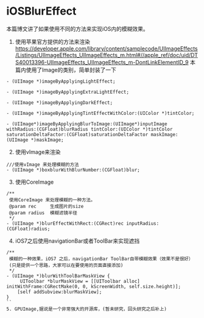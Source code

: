 # iOSBlurEffect

本篇博文讲了如果使用不同的方法来实现iOS内的模糊效果。
1. 使用苹果官方提供的方法来渲染
https://developer.apple.com/library/content/samplecode/UIImageEffects/Listings/UIImageEffects_UIImageEffects_m.html#//apple_ref/doc/uid/DTS40013396-UIImageEffects_UIImageEffects_m-DontLinkElementID_9
本篇内使用了Image的类别，简单封装了一下
```
- (UIImage *)imageByApplyingLightEffect;

- (UIImage *)imageByApplyingExtraLightEffect;

- (UIImage *)imageByApplyingDarkEffect;

- (UIImage *)imageByApplyingTintEffectWithColor:(UIColor *)tintColor;

- (UIImage*)imageByApplyingBlurToImage:(UIImage*)inputImage withRadius:(CGFloat)blurRadius tintColor:(UIColor *)tintColor saturationDeltaFactor:(CGFloat)saturationDeltaFactor maskImage:(UIImage *)maskImage;
```
2. 使用vImage来渲染
```
///使用vImage 来处理模糊的方法
- (UIImage *)boxblurWithBlurNumber:(CGFloat)blur;
```
3. 使用CoreImage
```
/**
 使用CoreImage 来处理模糊的一种方法。
 @param rec     生成图片的size
 @param radius  模糊滤镜半径
 */
- (UIImage *)blurEffectWithRect:(CGRect)rec inputRadius:(CGFloat)radius;
```
4. iOS7之后使用navigationBar或者ToolBar来实现遮挡
```
/**
 模糊的一种效果，iOS7 之后，navigationBar ToolBar自带模糊效果（效果不是很好）
 (只是提供一个思路，大家可以在要使用的页面直接添加)
 */
- (UIImage *)blurWithToolBarMaskView {
	 UIToolbar *blurMaskView = [[UIToolbar alloc] initWithFrame:CGRectMake(0, 0, kScreenWidth, self.size.height)];
	[self addSubview:blurMaskView];
}
``
5. GPUImage,据说是一个非常强大的开源库，(暂未研究，回头研究之后补上)


